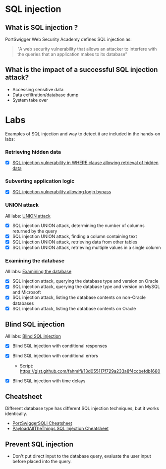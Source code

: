 # SQL injection
## What is SQL injection ?

PortSwigger Web Security Academy defines SQL injection as:

>"A web security vulnerability that allows an attacker to interfere with the queries that an application makes to its database"

## What is the impact of a successful SQL injection attack?

- Accessing sensitive data
- Data exfiltration/database dump
- System take over

# Labs 

Examples of SQL injection and way to detect it are included in the hands-on labs:

### Retrieving hidden data

- [x] [SQL injection vulnerability in WHERE clause allowing retrieval of hidden data](01-retrieving-hidden-data/README.md)
### Subverting application logic
- [x] [SQL injection vulnerability allowing login bypass](02-subverting-app-logic/README.md)

### UNION attack
All labs: [UNION attack](03-union-attacks/README.md)
- [x] SQL injection UNION attack, determining the number of columns returned by the query
- [x] SQL injection UNION attack, finding a column containing text
- [x] SQL injection UNION attack, retrieving data from other tables
- [x] SQL injection UNION attack, retrieving multiple values in a single column

### Examining the database
All labs: [Examining the database](04-examining-the-database-type/README.md)

- [x] SQL injection attack, querying the database type and version on Oracle
- [x] SQL injection attack, querying the database type and version on MySQL and Microsoft
- [x] SQL injection attack, listing the database contents on non-Oracle databases
- [x] SQL injection attack, listing the database contents on Oracle

## Blind SQL injection

All labs: [Blind SQL injection](05-blind-sql-injection/README.md)


- [x] Blind SQL injection with conditional responses
- [x] Blind SQL injection with conditional errors
    - Script: https://gist.github.com/fahmifj/13d055117f729a233a8f4ccbefdb1680
- [x] Blind SQL injection with time delays


## Cheatsheet
Different database type has different SQL injection techniques, but it works identically.

- [PortSwiggerSQLi Cheatsheet](https://portswigger.net/web-security/sql-injection/cheat-sheet)
- [PayloadAllTheThings SQL Injection Cheatsheet](https://github.com/swisskyrepo/PayloadsAllTheThings/tree/master/SQL%20Injection)


## Prevent SQL injection

- Don't put direct input to the database query, evaluate the user input before placed into the query.